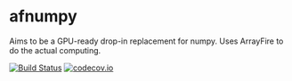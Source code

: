 # afnumpy
Aims to be a GPU-ready drop-in replacement for numpy. Uses ArrayFire to do the actual computing.

[![Build Status](https://travis-ci.org/FilipeMaia/afnumpy.png)](https://travis-ci.org/FilipeMaia/afnumpy) [![codecov.io](https://codecov.io/github/FilipeMaia/afnumpy/coverage.svg?branch=master)](https://codecov.io/github/FilipeMaia/afnumpy?branch=master)
